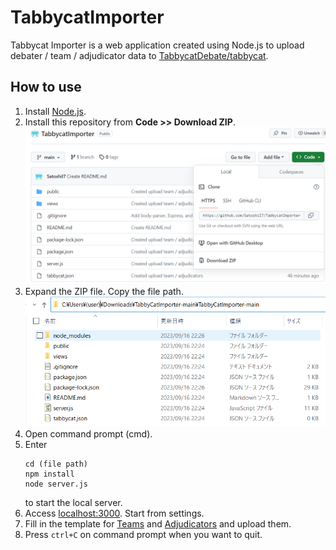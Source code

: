 # TabbycatImporter
Tabbycat Importer is a web application created using Node.js to upload debater / team / adjudicator data to [TabbycatDebate/tabbycat](https://github.com/TabbycatDebate/tabbycat).
## How to use
1. Install [Node.js](https://nodejs.org/en).
2. Install this repository from **Code >> Download ZIP**.
![Instructions](TabbycatImporter01.PNG)
3. Expand the ZIP file. Copy the file path.
![Instructions](TabbycatImporter02.PNG)
4. Open command prompt (cmd).
5. Enter
   ```
   cd (file path)
   npm install
   node server.js
   ```
   to start the local server.
6. Access [localhost:3000](http://localhost:3000/). Start from settings.
7. Fill in the template for [Teams](Teams.xlsx) and [Adjudicators](Adjudicators.xlsx) and upload them.
8. Press `ctrl+C` on command prompt when you want to quit.
